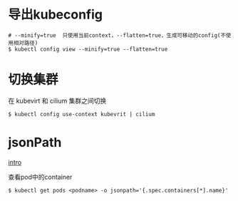 # 导出kubeconfig

```shell
# --minify=true  只使用当前context，--flatten=true，生成可移动的config(不使用相对路径)
$ kubectl config view --minify=true --flatten=true 
```

# 切换集群

在 kubevirt 和 cilium 集群之间切换

```shell
$ kubectl config use-context kubevrit | cilium 
```

# jsonPath

[intro](https://kubernetes.io/docs/reference/kubectl/jsonpath/)

查看pod中的container



```
$ kubectl get pods <podname> -o jsonpath='{.spec.containers[*].name}'
```